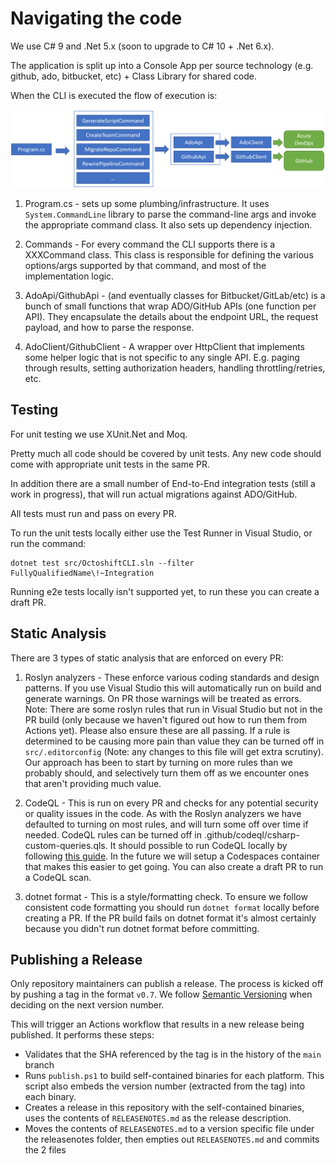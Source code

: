 # Navigating the code
We use C# 9 and .Net 5.x (soon to upgrade to C# 10 + .Net 6.x).

The application is split up into a Console App per source technology (e.g. github, ado, bitbucket, etc) + Class Library for shared code.

When the CLI is executed the flow of execution is:

![Code Layers](../images/CodeLayers.png)

1. Program.cs - sets up some plumbing/infrastructure. It uses `System.CommandLine` library to parse the command-line args and invoke the appropriate command class. It also sets up dependency injection.

2. Commands - For every command the CLI supports there is a XXXCommand class. This class is responsible for defining the various options/args supported by that command, and most of the implementation logic.

3. AdoApi/GithubApi - (and eventually classes for Bitbucket/GitLab/etc) is a bunch of small functions that wrap ADO/GitHub APIs (one function per API). They encapsulate the details about the endpoint URL, the request payload, and how to parse the response.

4. AdoClient/GithubClient - A wrapper over HttpClient that implements some helper logic that is not specific to any single API. E.g. paging through results, setting authorization headers, handling throttling/retries, etc.

## Testing
For unit testing we use XUnit.Net and Moq.

Pretty much all code should be covered by unit tests. Any new code should come with appropriate unit tests in the same PR.

In addition there are a small number of End-to-End integration tests (still a work in progress), that will run actual migrations against ADO/GitHub.

All tests must run and pass on every PR.

To run the unit tests locally either use the Test Runner in Visual Studio, or run the command:
```text
dotnet test src/OctoshiftCLI.sln --filter FullyQualifiedName\!~Integration
```

Running e2e tests locally isn't supported yet, to run these you can create a draft PR.

## Static Analysis
There are 3 types of static analysis that are enforced on every PR:
<!-- markdownlint-disable-next-line -->
1. Roslyn analyzers - These enforce various coding standards and design patterns. If you use Visual Studio this will automatically run on build and generate warnings. On PR those warnings will be treated as errors. Note: There are some roslyn rules that run in Visual Studio but not in the PR build (only because we haven't figured out how to run them from Actions yet). Please also ensure these are all passing. If a rule is determined to be causing more pain than value they can be turned off in `src/.editorconfig` (Note: any changes to this file will get extra scrutiny). Our approach has been to start by turning on more rules than we probably should, and selectively turn them off as we encounter ones that aren't providing much value.
<!-- markdownlint-disable-next-line -->
2. CodeQL - This is run on every PR and checks for any potential security or quality issues in the code. As with the Roslyn analyzers we have defaulted to turning on most rules, and will turn some off over time if needed. CodeQL rules can be turned off in .github/codeql/csharp-custom-queries.qls. It should possible to run CodeQL locally by following [this guide](https://codeql.github.com/docs/codeql-cli/getting-started-with-the-codeql-cli/). In the future we will setup a Codespaces container that makes this easier to get going. You can also create a draft PR to run a CodeQL scan.

3. dotnet format - This is a style/formatting check. To ensure we follow consistent code formatting you should run `dotnet format` locally before creating a PR. If the PR build fails on dotnet format it's almost certainly because you didn't run dotnet format before committing.

## Publishing a Release
Only repository maintainers can publish a release. The process is kicked off by pushing a tag in the format `v0.7`. We follow [Semantic Versioning](https://semver.org/) when deciding on the next version number.

This will trigger an Actions workflow that results in a new release being published. It performs these steps:
- Validates that the SHA referenced by the tag is in the history of the `main` branch
- Runs `publish.ps1` to build self-contained binaries for each platform. This script also embeds the version number (extracted from the tag) into each binary.
- Creates a release in this repository with the self-contained binaries, uses the contents of `RELEASENOTES.md` as the release description.
- Moves the contents of `RELEASENOTES.md` to a version specific file under the releasenotes folder, then empties out `RELEASENOTES.md` and commits the 2 files
